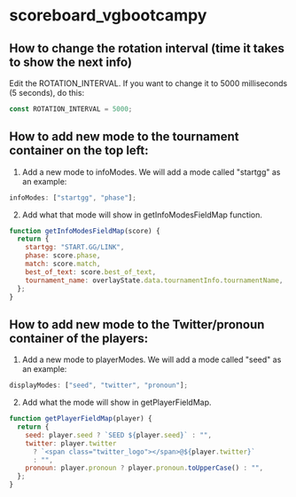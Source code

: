 # scoreboard_vgbootcampy

## How to change the rotation interval (time it takes to show the next info)

Edit the ROTATION_INTERVAL. If you want to change it to 5000 milliseconds (5 seconds), do this:

```js
const ROTATION_INTERVAL = 5000;
```

## How to add new mode to the tournament container on the top left:

1. Add a new mode to infoModes. We will add a mode called "startgg" as an example:

```js
infoModes: ["startgg", "phase"];
```

2. Add what that mode will show in getInfoModesFieldMap function.

```js
function getInfoModesFieldMap(score) {
  return {
    startgg: "START.GG/LINK",
    phase: score.phase,
    match: score.match,
    best_of_text: score.best_of_text,
    tournament_name: overlayState.data.tournamentInfo.tournamentName,
  };
}
```

## How to add new mode to the Twitter/pronoun container of the players:

1. Add a new mode to playerModes. We will add a mode called "seed" as an example:

```js
displayModes: ["seed", "twitter", "pronoun"];
```

2. Add what the mode will show in getPlayerFieldMap.

```js
function getPlayerFieldMap(player) {
  return {
    seed: player.seed ? `SEED ${player.seed}` : "",
    twitter: player.twitter
      ? `<span class="twitter_logo"></span>@${player.twitter}`
      : "",
    pronoun: player.pronoun ? player.pronoun.toUpperCase() : "",
  };
}
```
